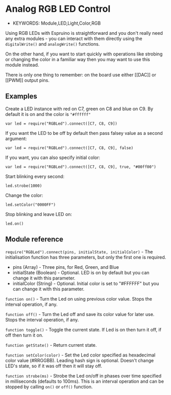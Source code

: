 <!--- Copyright (c) 2015 bartmichu, Pur3 Ltd. See the file LICENSE for copying permission. -->
Analog RGB LED Control 
======================

* KEYWORDS: Module,LED,Light,Color,RGB

Using RGB LEDs with Espruino is straightforward and you don't really need any extra modules - you can interact with them directly using the ```digitalWrite()``` and ```analogWrite()``` functions.

On the other hand, if you want to start quickly with operations like strobing or changing the color in a familiar way then you may want to use this module instead.

There is only one thing to remember: on the board use either [[DAC]] or [[PWM]] output pins.

Examples
---------------

Create a LED instance with red on C7, green on C8 and blue on C9. By default it is on and the color is ```"#ffffff"```

```
var led = require("RGBLed").connect([C7, C8, C9])
```

If you want the LED to be off by default then pass falsey value as a second argument:

```
var led = require("RGBLed").connect([C7, C8, C9], false)
```

If you want, you can also specify initial color:

```
var led = require("RGBLed").connect([C7, C8, C9], true, "#00ff00")
```

Start blinking every second:

```
led.strobe(1000)
```

Change the color:

```
led.setColor("0000FF")
```

Stop blinking and leave LED on:

```
led.on()
```

Module reference
---------------

`require("RGBLed").connect(pins, initialState, initialColor)` - The initialisation function has three parameters, but only the first one is required.

* pins (Array) - Three pins, for Red, Green, and Blue
* initialState (Boolean) - Optional. LED is on by default but you can change it with this parameter.
* initialColor (String) - Optional. Initial color is set to "#FFFFFF" but you can change it with this parameter.

`function on()` - Turn the Led on using previous color value. Stops the interval operation, if any.

`function off()` - Turn the Led off and save its color value for later use. Stops the interval operation, if any.

`function toggle()` - Toggle the current state. If Led is on then turn it off, if off then turn it on.

`function getState()` - Return current state.

`function setColor(color)` - Set the Led color specified as hexadecimal color value (#RRGGBB). Leading hash sign is optional. Doesn't change LED's state, so if it was off then it will stay off.

`function strobe(ms)` - Strobe the Led on/off in phases over time specified in milliseconds (defaults to 100ms). This is an interval operation and can be stopped by calling ```on()``` or ```off()``` function.
